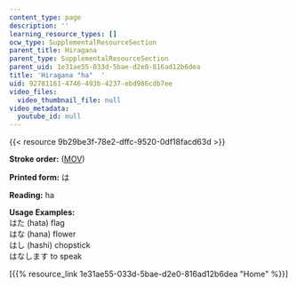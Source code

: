 ```yaml
---
content_type: page
description: ''
learning_resource_types: []
ocw_type: SupplementalResourceSection
parent_title: Hiragana
parent_type: SupplementalResourceSection
parent_uid: 1e31ae55-033d-5bae-d2e0-816ad12b6dea
title: 'Hiragana "ha"  '
uid: 92781161-4746-493b-4237-ebd986cdb7ee
video_files:
  video_thumbnail_file: null
video_metadata:
  youtube_id: null
---
```


{{< resource 9b29be3f-78e2-dffc-9520-0df18facd63d >}}

**Stroke order:** ([MOV](http://www.archive.org/download/MITRES21F.01S10_HIRAGANA_CHARACTERS/0447.mov))

**Printed form:** は

**Reading:** ha

**Usage Examples:**  
はた (hata) flag  
はな (hana) flower  
はし (hashi) chopstick  
はなします to speak

  
\[{{% resource_link 1e31ae55-033d-5bae-d2e0-816ad12b6dea "Home" %}}\]